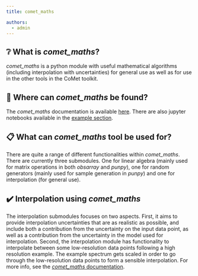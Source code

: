 ```yaml
---
title: comet_maths

authors:
  - admin
---
```


## ❔ What is *comet_maths*?

*comet_maths* is a python module with useful mathematical algorithms (including interpolation with uncertainties) for general use as well as for use in the other tools in the CoMet toolkit.

## 📍 Where can *comet_maths* be found?

The *comet_maths* documentation is available [here](https://comet-maths.readthedocs.io/en/latest/).
There are also jupyter notebooks available in the [example section](/user-guide/examples/).

## 📋 What can *comet_maths* tool be used for?

There are quite a range of different functionalities within *comet_maths*. There are currently three submodules. One for linear algebra (mainly used for matrix operations in both *obsarray* and *punpy*), one for random generators (mainly used for sample generation in *punpy*) and one for interpolation (for general use).

## ✔️ Interpolation using *comet_maths*

The interpolation submodules focuses on two aspects. First, it aims to provide interpolation uncertainties that are as realistic as possible, and include both a contribution from the uncertainty on the input data point, as well as a contribution from the uncertainty in the model used for interpolation. Second, the interpolation module has functionality to interpolate between some low-resolution data points following a high resolution example. The example spectrum gets scaled in order to go through the low-resolution data points to form a sensible interpolation. For more info, see the [*comet_maths* documentation](https://comet_maths.readthedocs.io/en/latest/). 